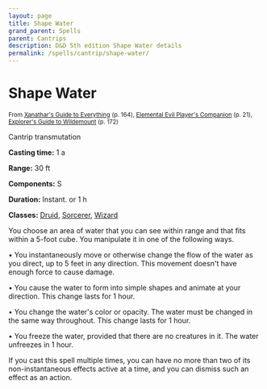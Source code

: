 ```yaml
---
layout: page
title: Shape Water
grand_parent: Spells
parent: Cantrips 
description: D&D 5th edition Shape Water details
permalink: /spells/cantrip/shape-water/
---
```


# Shape Water

<small>From <a target="_blank" href="https://dnd.wizards.com/products/tabletop-games/rpg-products/xanathars-guide-everything">Xanathar's Guide to Everything</a> (p. 164), <a target="_blank" href="https://dnd.wizards.com/products/tabletop-games/rpg-products/player%E2%80%99s-companion">Elemental Evil Player's Companion</a> (p. 21), <a target="_blank" href="https://dnd.wizards.com/products/wildemount">Explorer's Guide to Wildemount</a> (p. 172)</small>


Cantrip transmutation

**Casting time:** 1 a

**Range:** 30 ft

**Components:** S 

**Duration:** Instant. or 1 h

**Classes:** [Druid](/classes/druid/), [Sorcerer](/classes/sorcerer/), [Wizard](/classes/wizard/)

You choose an area of water that you can see within range and that fits within a 5-foot cube. You manipulate it in one of the following ways.

 • You instantaneously move or otherwise change the flow of the water as you direct, up to 5 feet in any direction. This movement doesn't have enough force to cause damage.

 • You cause the water to form into simple shapes and animate at your direction. This change lasts for 1 hour.

 • You change the water's color or opacity. The water must be changed in the same way throughout. This change lasts for 1 hour.

 • You freeze the water, provided that there are no creatures in it. The water unfreezes in 1 hour.

If you cast this spell multiple times, you can have no more than two of its non-instantaneous effects active at a time, and you can dismiss such an effect as an action.